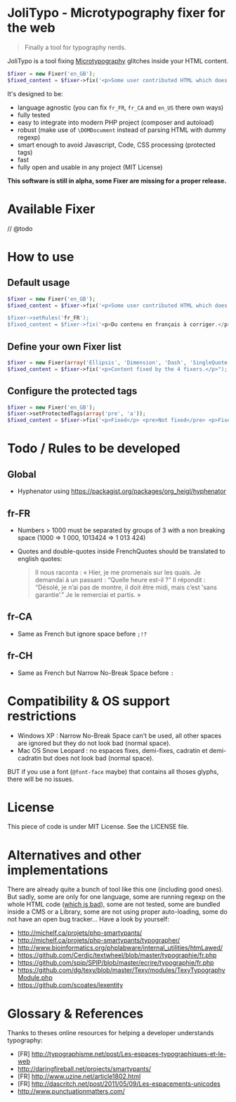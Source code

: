 JoliTypo - Microtypography fixer for the web
============================================

> Finally a tool for typography nerds.

JoliTypo is a tool fixing [Microtypography](https://en.wikipedia.org/wiki/Microtypography) glitches inside your HTML content.

```php
$fixer = new Fixer('en_GB');
$fixed_content = $fixer->fix('<p>Some user contributed HTML which does not use proper glyphs</p>");
```

It's designed to be:

- language agnostic (you can fix `fr_FR`, `fr_CA` and `en_US` there own ways)
- fully tested
- easy to integrate into modern PHP project (composer and autoload)
- robust (make use of `\DOMDocument` instead of parsing HTML with dummy regexp)
- smart enough to avoid Javascript, Code, CSS processing (protected tags)
- fast
- fully open and usable in any project (MIT License)

**This software is still in alpha, some Fixer are missing for a proper release.**

Available Fixer
===============

// @todo

How to use
==========

Default usage
-------------

```php
$fixer = new Fixer('en_GB');
$fixed_content = $fixer->fix('<p>Some user contributed HTML which does not use proper glyphs.</p>");

$fixer->setRules('fr_FR');
$fixed_content = $fixer->fix('<p>Du contenu en français à corriger.</p>");
```

Define your own Fixer list
--------------------------

```php
$fixer = new Fixer(array('Ellipsis', 'Dimension', 'Dash', 'SingleQuote'));
$fixed_content = $fixer->fix('<p>Content fixed by the 4 fixers.</p>");
```

Configure the protected tags
----------------------------

```php
$fixer = new Fixer('en_GB');
$fixer->setProtectedTags(array('pre', 'a'));
$fixed_content = $fixer->fix('<p>Fixed</p> <pre>Not fixed</pre> <p>Fixer <a>Not Fixed</a>.</p>");
```

Todo / Rules to be developed
============================

Global
------

- Hyphenator using https://packagist.org/packages/org_heigl/hyphenator

fr-FR
-----

- Numbers > 1000 must be separated by groups of 3 with a non breaking space (1000 => 1 000, 1013424 => 1 013 424)
- Quotes and double-quotes inside FrenchQuotes should be translated to english quotes:

    > Il nous raconta : « Hier, je me promenais sur les quais. Je demandai à un passant : “Quelle heure est-il ?”
    > Il répondit : “Désolé, je n’ai pas de montre, il doit être midi, mais c’est ‛sans garantie’.” Je le remerciai et partis. »


fr-CA
-----

- Same as French but ignore space before `;!?`

fr-CH
-----

- Same as French but Narrow No-Break Space before `:`


Compatibility & OS support restrictions
=======================================

- Windows XP : Narrow No-Break Space can't be used, all other spaces are ignored but they do not look bad (normal space).
- Mac OS Snow Leopard : no espaces fixes, demi-fixes, cadratin et demi-cadratin but does not look bad (normal space).

BUT if you use a font (`@font-face` maybe) that contains all thoses glyphs, there will be no issues.

License
=======

This piece of code is under MIT License. See the LICENSE file.

Alternatives and other implementations
======================================

There are already quite a bunch of tool like this one (including good ones). But sadly, some are only for one language,
some are running regexp on the whole HTML code ([which is bad](http://stackoverflow.com/questions/1732348/regex-match-open-tags-except-xhtml-self-contained-tags/1732454#1732454)), some
are not tested, some are bundled inside a CMS or a Library, some are not using proper auto-loading, some do not have an open bug tracker... Have a look by yourself:

- http://michelf.ca/projets/php-smartypants/
- http://michelf.ca/projets/php-smartypants/typographer/
- http://www.bioinformatics.org/phplabware/internal_utilities/htmLawed/
- https://github.com/Cerdic/textwheel/blob/master/typographie/fr.php
- https://github.com/spip/SPIP/blob/master/ecrire/typographie/fr.php
- https://github.com/dg/texy/blob/master/Texy/modules/TexyTypographyModule.php
- https://github.com/scoates/lexentity

Glossary & References
=====================

Thanks to theses online resources for helping a developer understands typography:

- [FR] http://typographisme.net/post/Les-espaces-typographiques-et-le-web
- http://daringfireball.net/projects/smartypants/
- [FR] http://www.uzine.net/article1802.html
- [FR] http://dascritch.net/post/2011/05/09/Les-espacements-unicodes
- http://www.punctuationmatters.com/
